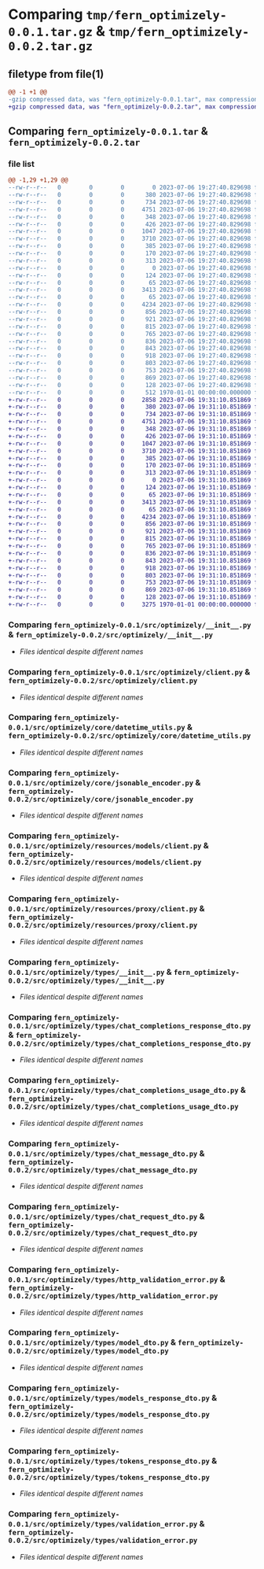 # Comparing `tmp/fern_optimizely-0.0.1.tar.gz` & `tmp/fern_optimizely-0.0.2.tar.gz`

## filetype from file(1)

```diff
@@ -1 +1 @@
-gzip compressed data, was "fern_optimizely-0.0.1.tar", max compression
+gzip compressed data, was "fern_optimizely-0.0.2.tar", max compression
```

## Comparing `fern_optimizely-0.0.1.tar` & `fern_optimizely-0.0.2.tar`

### file list

```diff
@@ -1,29 +1,29 @@
--rw-r--r--   0        0        0        0 2023-07-06 19:27:40.829698 fern_optimizely-0.0.1/README.md
--rw-r--r--   0        0        0      380 2023-07-06 19:27:40.829698 fern_optimizely-0.0.1/pyproject.toml
--rw-r--r--   0        0        0      734 2023-07-06 19:27:40.829698 fern_optimizely-0.0.1/src/optimizely/__init__.py
--rw-r--r--   0        0        0     4751 2023-07-06 19:27:40.829698 fern_optimizely-0.0.1/src/optimizely/client.py
--rw-r--r--   0        0        0      348 2023-07-06 19:27:40.829698 fern_optimizely-0.0.1/src/optimizely/core/__init__.py
--rw-r--r--   0        0        0      426 2023-07-06 19:27:40.829698 fern_optimizely-0.0.1/src/optimizely/core/api_error.py
--rw-r--r--   0        0        0     1047 2023-07-06 19:27:40.829698 fern_optimizely-0.0.1/src/optimizely/core/datetime_utils.py
--rw-r--r--   0        0        0     3710 2023-07-06 19:27:40.829698 fern_optimizely-0.0.1/src/optimizely/core/jsonable_encoder.py
--rw-r--r--   0        0        0      385 2023-07-06 19:27:40.829698 fern_optimizely-0.0.1/src/optimizely/core/remove_none_from_headers.py
--rw-r--r--   0        0        0      170 2023-07-06 19:27:40.829698 fern_optimizely-0.0.1/src/optimizely/errors/__init__.py
--rw-r--r--   0        0        0      313 2023-07-06 19:27:40.829698 fern_optimizely-0.0.1/src/optimizely/errors/unprocessable_entity_error.py
--rw-r--r--   0        0        0        0 2023-07-06 19:27:40.829698 fern_optimizely-0.0.1/src/optimizely/py.typed
--rw-r--r--   0        0        0      124 2023-07-06 19:27:40.829698 fern_optimizely-0.0.1/src/optimizely/resources/__init__.py
--rw-r--r--   0        0        0       65 2023-07-06 19:27:40.829698 fern_optimizely-0.0.1/src/optimizely/resources/models/__init__.py
--rw-r--r--   0        0        0     3413 2023-07-06 19:27:40.829698 fern_optimizely-0.0.1/src/optimizely/resources/models/client.py
--rw-r--r--   0        0        0       65 2023-07-06 19:27:40.829698 fern_optimizely-0.0.1/src/optimizely/resources/proxy/__init__.py
--rw-r--r--   0        0        0     4234 2023-07-06 19:27:40.829698 fern_optimizely-0.0.1/src/optimizely/resources/proxy/client.py
--rw-r--r--   0        0        0      856 2023-07-06 19:27:40.829698 fern_optimizely-0.0.1/src/optimizely/types/__init__.py
--rw-r--r--   0        0        0      921 2023-07-06 19:27:40.829698 fern_optimizely-0.0.1/src/optimizely/types/chat_completions_response_dto.py
--rw-r--r--   0        0        0      815 2023-07-06 19:27:40.829698 fern_optimizely-0.0.1/src/optimizely/types/chat_completions_usage_dto.py
--rw-r--r--   0        0        0      765 2023-07-06 19:27:40.829698 fern_optimizely-0.0.1/src/optimizely/types/chat_message_dto.py
--rw-r--r--   0        0        0      836 2023-07-06 19:27:40.829698 fern_optimizely-0.0.1/src/optimizely/types/chat_request_dto.py
--rw-r--r--   0        0        0      843 2023-07-06 19:27:40.829698 fern_optimizely-0.0.1/src/optimizely/types/http_validation_error.py
--rw-r--r--   0        0        0      918 2023-07-06 19:27:40.829698 fern_optimizely-0.0.1/src/optimizely/types/model_dto.py
--rw-r--r--   0        0        0      803 2023-07-06 19:27:40.829698 fern_optimizely-0.0.1/src/optimizely/types/models_response_dto.py
--rw-r--r--   0        0        0      753 2023-07-06 19:27:40.829698 fern_optimizely-0.0.1/src/optimizely/types/tokens_response_dto.py
--rw-r--r--   0        0        0      869 2023-07-06 19:27:40.829698 fern_optimizely-0.0.1/src/optimizely/types/validation_error.py
--rw-r--r--   0        0        0      128 2023-07-06 19:27:40.829698 fern_optimizely-0.0.1/src/optimizely/types/validation_error_loc_item.py
--rw-r--r--   0        0        0      512 1970-01-01 00:00:00.000000 fern_optimizely-0.0.1/PKG-INFO
+-rw-r--r--   0        0        0     2858 2023-07-06 19:31:10.851869 fern_optimizely-0.0.2/README.md
+-rw-r--r--   0        0        0      380 2023-07-06 19:31:10.851869 fern_optimizely-0.0.2/pyproject.toml
+-rw-r--r--   0        0        0      734 2023-07-06 19:31:10.851869 fern_optimizely-0.0.2/src/optimizely/__init__.py
+-rw-r--r--   0        0        0     4751 2023-07-06 19:31:10.851869 fern_optimizely-0.0.2/src/optimizely/client.py
+-rw-r--r--   0        0        0      348 2023-07-06 19:31:10.851869 fern_optimizely-0.0.2/src/optimizely/core/__init__.py
+-rw-r--r--   0        0        0      426 2023-07-06 19:31:10.851869 fern_optimizely-0.0.2/src/optimizely/core/api_error.py
+-rw-r--r--   0        0        0     1047 2023-07-06 19:31:10.851869 fern_optimizely-0.0.2/src/optimizely/core/datetime_utils.py
+-rw-r--r--   0        0        0     3710 2023-07-06 19:31:10.851869 fern_optimizely-0.0.2/src/optimizely/core/jsonable_encoder.py
+-rw-r--r--   0        0        0      385 2023-07-06 19:31:10.851869 fern_optimizely-0.0.2/src/optimizely/core/remove_none_from_headers.py
+-rw-r--r--   0        0        0      170 2023-07-06 19:31:10.851869 fern_optimizely-0.0.2/src/optimizely/errors/__init__.py
+-rw-r--r--   0        0        0      313 2023-07-06 19:31:10.851869 fern_optimizely-0.0.2/src/optimizely/errors/unprocessable_entity_error.py
+-rw-r--r--   0        0        0        0 2023-07-06 19:31:10.851869 fern_optimizely-0.0.2/src/optimizely/py.typed
+-rw-r--r--   0        0        0      124 2023-07-06 19:31:10.851869 fern_optimizely-0.0.2/src/optimizely/resources/__init__.py
+-rw-r--r--   0        0        0       65 2023-07-06 19:31:10.851869 fern_optimizely-0.0.2/src/optimizely/resources/models/__init__.py
+-rw-r--r--   0        0        0     3413 2023-07-06 19:31:10.851869 fern_optimizely-0.0.2/src/optimizely/resources/models/client.py
+-rw-r--r--   0        0        0       65 2023-07-06 19:31:10.851869 fern_optimizely-0.0.2/src/optimizely/resources/proxy/__init__.py
+-rw-r--r--   0        0        0     4234 2023-07-06 19:31:10.851869 fern_optimizely-0.0.2/src/optimizely/resources/proxy/client.py
+-rw-r--r--   0        0        0      856 2023-07-06 19:31:10.851869 fern_optimizely-0.0.2/src/optimizely/types/__init__.py
+-rw-r--r--   0        0        0      921 2023-07-06 19:31:10.851869 fern_optimizely-0.0.2/src/optimizely/types/chat_completions_response_dto.py
+-rw-r--r--   0        0        0      815 2023-07-06 19:31:10.851869 fern_optimizely-0.0.2/src/optimizely/types/chat_completions_usage_dto.py
+-rw-r--r--   0        0        0      765 2023-07-06 19:31:10.851869 fern_optimizely-0.0.2/src/optimizely/types/chat_message_dto.py
+-rw-r--r--   0        0        0      836 2023-07-06 19:31:10.851869 fern_optimizely-0.0.2/src/optimizely/types/chat_request_dto.py
+-rw-r--r--   0        0        0      843 2023-07-06 19:31:10.851869 fern_optimizely-0.0.2/src/optimizely/types/http_validation_error.py
+-rw-r--r--   0        0        0      918 2023-07-06 19:31:10.851869 fern_optimizely-0.0.2/src/optimizely/types/model_dto.py
+-rw-r--r--   0        0        0      803 2023-07-06 19:31:10.851869 fern_optimizely-0.0.2/src/optimizely/types/models_response_dto.py
+-rw-r--r--   0        0        0      753 2023-07-06 19:31:10.851869 fern_optimizely-0.0.2/src/optimizely/types/tokens_response_dto.py
+-rw-r--r--   0        0        0      869 2023-07-06 19:31:10.851869 fern_optimizely-0.0.2/src/optimizely/types/validation_error.py
+-rw-r--r--   0        0        0      128 2023-07-06 19:31:10.851869 fern_optimizely-0.0.2/src/optimizely/types/validation_error_loc_item.py
+-rw-r--r--   0        0        0     3275 1970-01-01 00:00:00.000000 fern_optimizely-0.0.2/PKG-INFO
```

### Comparing `fern_optimizely-0.0.1/src/optimizely/__init__.py` & `fern_optimizely-0.0.2/src/optimizely/__init__.py`

 * *Files identical despite different names*

### Comparing `fern_optimizely-0.0.1/src/optimizely/client.py` & `fern_optimizely-0.0.2/src/optimizely/client.py`

 * *Files identical despite different names*

### Comparing `fern_optimizely-0.0.1/src/optimizely/core/datetime_utils.py` & `fern_optimizely-0.0.2/src/optimizely/core/datetime_utils.py`

 * *Files identical despite different names*

### Comparing `fern_optimizely-0.0.1/src/optimizely/core/jsonable_encoder.py` & `fern_optimizely-0.0.2/src/optimizely/core/jsonable_encoder.py`

 * *Files identical despite different names*

### Comparing `fern_optimizely-0.0.1/src/optimizely/resources/models/client.py` & `fern_optimizely-0.0.2/src/optimizely/resources/models/client.py`

 * *Files identical despite different names*

### Comparing `fern_optimizely-0.0.1/src/optimizely/resources/proxy/client.py` & `fern_optimizely-0.0.2/src/optimizely/resources/proxy/client.py`

 * *Files identical despite different names*

### Comparing `fern_optimizely-0.0.1/src/optimizely/types/__init__.py` & `fern_optimizely-0.0.2/src/optimizely/types/__init__.py`

 * *Files identical despite different names*

### Comparing `fern_optimizely-0.0.1/src/optimizely/types/chat_completions_response_dto.py` & `fern_optimizely-0.0.2/src/optimizely/types/chat_completions_response_dto.py`

 * *Files identical despite different names*

### Comparing `fern_optimizely-0.0.1/src/optimizely/types/chat_completions_usage_dto.py` & `fern_optimizely-0.0.2/src/optimizely/types/chat_completions_usage_dto.py`

 * *Files identical despite different names*

### Comparing `fern_optimizely-0.0.1/src/optimizely/types/chat_message_dto.py` & `fern_optimizely-0.0.2/src/optimizely/types/chat_message_dto.py`

 * *Files identical despite different names*

### Comparing `fern_optimizely-0.0.1/src/optimizely/types/chat_request_dto.py` & `fern_optimizely-0.0.2/src/optimizely/types/chat_request_dto.py`

 * *Files identical despite different names*

### Comparing `fern_optimizely-0.0.1/src/optimizely/types/http_validation_error.py` & `fern_optimizely-0.0.2/src/optimizely/types/http_validation_error.py`

 * *Files identical despite different names*

### Comparing `fern_optimizely-0.0.1/src/optimizely/types/model_dto.py` & `fern_optimizely-0.0.2/src/optimizely/types/model_dto.py`

 * *Files identical despite different names*

### Comparing `fern_optimizely-0.0.1/src/optimizely/types/models_response_dto.py` & `fern_optimizely-0.0.2/src/optimizely/types/models_response_dto.py`

 * *Files identical despite different names*

### Comparing `fern_optimizely-0.0.1/src/optimizely/types/tokens_response_dto.py` & `fern_optimizely-0.0.2/src/optimizely/types/tokens_response_dto.py`

 * *Files identical despite different names*

### Comparing `fern_optimizely-0.0.1/src/optimizely/types/validation_error.py` & `fern_optimizely-0.0.2/src/optimizely/types/validation_error.py`

 * *Files identical despite different names*

